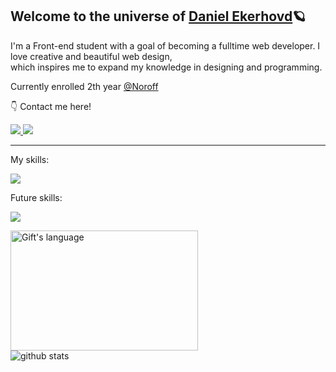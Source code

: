 <!-- Heading -->
<h2>Welcome to the universe of <a href="https://danielekerhovd.com/">Daniel Ekerhovd</a>🪐</h2>


<!-- About text and socials -->
<p>I'm a Front-end student with a goal of becoming a fulltime web developer. I love creative and beautiful web design,<br>which inspires me to expand my knowledge in designing and programming.</p>
<p>Currently enrolled 2th year <a href="https://www.noroff.no/studier/fagskole/frontend-utvikling">@Noroff</a></p>

<p>👇 Contact me here!</p>
<p>
  <a href="https://www.linkedin.com/in/daniel-ekerhovd/">
    <img src="https://skillicons.dev/icons?i=linkedin"/>
  </a>
  <a href="https://danielekerhovd.com/">
    <img src="https://skillicons.dev/icons?i=vscode"/>
  </a>
</p>

<!-- Skills -->

---
My skills:
<p>
  <a href="https://skillicons.dev">
    <img src="https://skillicons.dev/icons?i=html,css,js,figma,sass,bootstrap,tailwind" />
  </a>
</p>

Future skills:
<p>
  <a href="https://skillicons.dev">
    <img src="https://skillicons.dev/icons?i=react,svelte,astro" />
  </a>
</p>

<!-- Stats -->
<div align="start"><img src="https://github-readme-stats.vercel.app/api/top-langs?username=DanielEkerhovd&langs_count=10&show_icons=true&locale=en&layout=compact&theme=light" alt="Gift's language" height="192px"  width="300px"/></div>
<img src="https://github-readme-stats.vercel.app/api?username=DanielEkerhovd" alt="github stats" />

<!--
**DanielEkerhovd/DanielEkerhovd** is a ✨ _special_ ✨ repository because its `README.md` (this file) appears on your GitHub profile.

Here are some ideas to get you started:

- 🔭 I’m currently working on ...
- 🌱 I’m currently learning ...
- 👯 I’m looking to collaborate on ...
- 🤔 I’m looking for help with ...
- 💬 Ask me about ...
- 📫 How to reach me: ...
- 😄 Pronouns: ...
- ⚡ Fun fact: ...
-->
